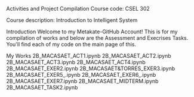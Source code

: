 Activities and Project Compilation
Course code: CSEL 302

Course description: Introduction to Intelligent System

Introduction
Welcome to my Metakate-GitHub Account! This is for my compilation of works and below are the Assessment and Execrises Tasks. You'll find each of my code on the main page of this.

My Works
2B_MACASAET_ACT1.ipynb
2B_MACASAET_ACT2.ipynb
2B_MACASAET_ACT3.ipynb
2B_MACASAET_ACT4.ipynb
2B_MACASAET_EXER2.ipynb
2B_MACASAET&TORRES_EXER3.ipynb
2B_MACASAET_EXER5_.ipynb
2B_MACASAET_EXER6_.ipynb
2B_MACASAET_EXER7.ipynb
2B_MACASAET_MIDTERM.ipynb
2B_MACASAET_TASK2.ipynb




